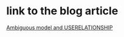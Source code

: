 # link  to the blog article
[Ambiguous model and USERELATIONSHIP](https://sergiomurru.com/2021/02/19/ambiguous-model-and-userelationship/)
